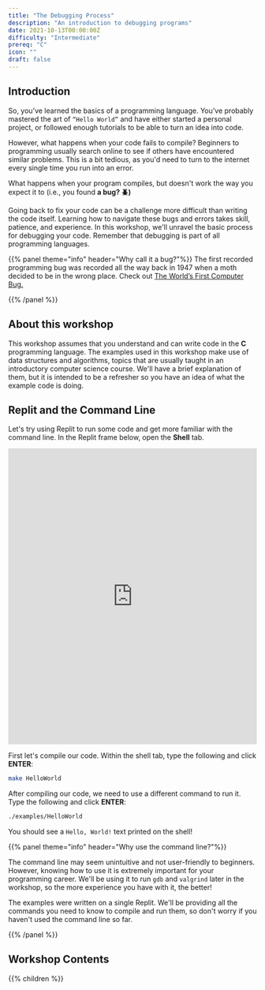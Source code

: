 ```yaml
---
title: "The Debugging Process"
description: "An introduction to debugging programs"
date: 2021-10-13T00:00:00Z
difficulty: "Intermediate"
prereq: "C"
icon: ""
draft: false
---
```


## Introduction

So, you’ve learned the basics of a programming language. You’ve probably mastered the art of `“Hello World”` and have either started a personal project, or followed enough tutorials to be able to turn an idea into code.

However, what happens when your code fails to compile? Beginners to programming usually search online to see if others have encountered similar problems. This is a bit tedious, as you'd need to turn to the internet every single time you run into an error. 

What happens when your program compiles, but doesn't work the way you expect it to (i.e., you found **a bug? 🪲)**

Going back to fix your code can be a challenge more difficult than writing the code itself. Learning how to navigate these bugs and errors takes skill, patience, and experience. In this workshop, we'll unravel the basic process for debugging your code. Remember that debugging is part of all programming languages.

{{% panel theme="info" header="Why call it a bug?"%}}
The first recorded programming bug was recorded all the way back in 1947 when a moth decided to be in the wrong place. Check out [The World’s First Computer Bug.](https://education.nationalgeographic.org/resource/worlds-first-computer-bug)

{{% /panel %}}

## About this workshop

This workshop assumes that you understand and can write code in the **C** programming language. The examples used in this workshop make use of data structures and algorithms, topics that are usually taught in an introductory computer science course. We'll have a brief explanation of them, but it is intended to be a refresher so you have an idea of what the example code is doing.

## Replit and the Command Line

Let's try using Replit to run some code and get more familiar with the command line. In the Replit frame below, open the **Shell** tab.

<iframe height="600px" width="100%" src="https://replit.com/@nuevofoundation/Debugging-Samples-C?lite=true#HelloWorld.c" scrolling="no" frameborder="no" allowtransparency="true" allowfullscreen="true" sandbox="allow-forms allow-pointer-lock allow-popups allow-same-origin allow-scripts allow-modals"></iframe>

First let's compile our code. Within the shell tab, type the following and click **ENTER**:

```bash
make HelloWorld
```

After compiling our code, we need to use a different command to run it. Type the following and click **ENTER**:

```bash
./examples/HelloWorld
```

You should see a `Hello, World!` text printed on the shell!

{{% panel theme="info" header="Why use the command line?"%}}

The command line may seem unintuitive and not user-friendly to beginners. However, knowing how to use it is extremely important for your programming career. We'll be using it to run `gdb` and `valgrind` later in the workshop, so the more experience you have with it, the better!

The examples were written on a single Replit. We'll be providing all the commands you need to know to compile and run them, so don't worry if you haven't used the command line so far. 

{{% /panel %}}

## Workshop Contents

{{% children %}}
